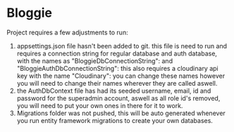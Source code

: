 # Bloggie
Project requires a few adjustments to run:
1. appsettings.json file hasn't been added to git. this file is need to run and requires a connection string for regular database and auth database, 
with the names as "BloggieDbConnectionString": and "BloggieAuthDbConnectionString":
this also requires a cloudinary api key with the name "Cloudinary":
you can change these names however you will need to change their names wherever they are called aswell.
2. the AuthDbContext file has had its seeded username, email, id  and password for the superadmin account, aswell as all role id's removed, you will need to put your own ones in there for it to work.
3. Migrations folder was not pushed, this will be auto generated whenever you run entity framework migrations to create your own databases.
